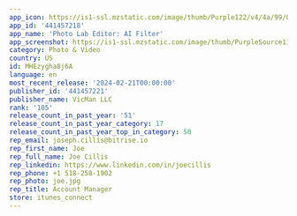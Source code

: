 ```yaml
---
app_icon: https://is1-ssl.mzstatic.com/image/thumb/Purple122/v4/4a/99/0c/4a990ca1-28c2-61f5-42d1-51b7cc249f45/AppIcon-0-0-1x_U007epad-0-10-0-0-sRGB-85-220.png/1024x1024bb.png
app_id: '441457218'
app_name: 'Photo Lab Editor: AI Filter'
app_screenshot: https://is1-ssl.mzstatic.com/image/thumb/PurpleSource112/v4/0f/aa/7e/0faa7e59-3740-c5ab-c8fe-6d87a5588477/2f64fd0f-6263-4871-abf1-e2546a8c734a_Variant-35.png/1284x2778bb.png
category: Photo & Video
country: US
id: MHEzygha8j6A
language: en
most_recent_release: '2024-02-21T00:00:00'
publisher_id: '441457221'
publisher_name: VicMan LLC
rank: '105'
release_count_in_past_year: '51'
release_count_in_past_year_category: 17
release_count_in_past_year_top_in_category: 50
rep_email: joseph.cillis@bitrise.io
rep_first_name: Joe
rep_full_name: Joe Cillis
rep_linkedin: https://www.linkedin.com/in/joecillis
rep_phone: +1 518-258-1902
rep_photo: joe.jpg
rep_title: Account Manager
store: itunes_connect
---
```

